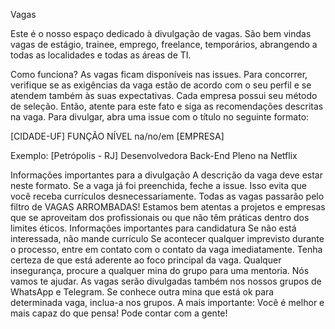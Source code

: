 Vagas

Este é o nosso espaço dedicado à divulgação de vagas. São bem vindas vagas de estágio, trainee, emprego, freelance, temporários, abrangendo a todas as localidades e todas as áreas de TI.

Como funciona?
As vagas ficam disponíveis nas issues. Para concorrer, verifique se as exigências da vaga estão de acordo com o seu perfil e se atendem também às suas expectativas. Cada empresa possui seu método de seleção. Então, atente para este fato e siga as recomendações descritas na vaga. Para divulgar, abra uma issue com o título no seguinte formato:

[CIDADE-UF] FUNÇÃO NÍVEL na/no/em [EMPRESA]

Exemplo: [Petrópolis - RJ] Desenvolvedora Back-End Pleno na Netflix

Informações importantes para a divulgação
A descrição da vaga deve estar neste formato.
Se a vaga já foi preenchida, feche a issue. Isso evita que você receba currículos desnecessariamente.
Todas as vagas passarão pelo filtro de VAGAS ARROMBADAS! Estamos bem atentas a projetos e empresas que se aproveitam dos profissionais ou que não têm práticas dentro dos limites éticos.
Informações importantes para candidatura
Se não está interessada, não mande currículo
Se acontecer qualquer imprevisto durante o processo, entre em contato com o contato da vaga imediatamente.
Tenha certeza de que está aderente ao foco principal da vaga. Qualquer insegurança, procure a qualquer mina do grupo para uma mentoria. Nós vamos te ajudar.
As vagas serão divulgadas também nos nossos grupos de WhatsApp e Telegram.
Se conhece outra mina que está ok para determinada vaga, inclua-a nos grupos.
A mais importante: Você é melhor e mais capaz do que pensa! Pode contar com a gente!
